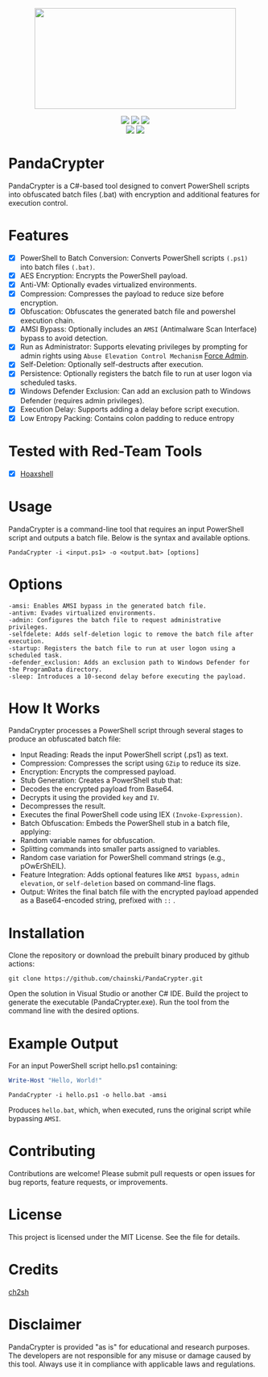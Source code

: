 <p align="center">
<img src="https://github.com/Chainski/PandaCrypter/blob/main/assets/PandaCrypter.png?raw=true", width="400", height="200">
</p>

<p align= "center">
   <img src="https://img.shields.io/github/stars/Chainski/PandaCrypter?style=flat&color=%23fd5c50">
   <img src="https://img.shields.io/github/forks/Chainski/PandaCrypter?style=flat&color=%23fd5c50">
   <img src="https://hits.sh/github.com/Chainski/PandaCrypter.svg?color=fd5c50">
   <br>
   <img src="https://img.shields.io/github/last-commit/Chainski/PandaCrypter?style=flat&color=%23fd5c50">
   <img src="https://img.shields.io/github/license/Chainski/PandaCrypter?color=%23fd5c50">
   <br>
</p>

# PandaCrypter
PandaCrypter is a C#-based tool designed to convert PowerShell scripts into obfuscated batch files (.bat) with encryption and additional features for execution control. 

# Features
- [x] PowerShell to Batch Conversion: Converts PowerShell scripts `(.ps1)` into batch files `(.bat)`.
- [x] AES Encryption: Encrypts the PowerShell payload.
- [x] Anti-VM: Optionally evades virtualized environments.
- [x] Compression: Compresses the payload to reduce size before encryption.
- [x] Obfuscation: Obfuscates the generated batch file and powershel execution chain. 
- [x] AMSI Bypass: Optionally includes an `AMSI` (Antimalware Scan Interface) bypass to avoid detection.
- [x] Run as Administrator: Supports elevating privileges by prompting for admin rights using `Abuse Elevation Control Mechanism` [Force Admin](https://github.com/Chainski/ForceAdmin).
- [x] Self-Deletion: Optionally self-destructs after execution.
- [x] Persistence: Optionally registers the batch file to run at user logon via scheduled tasks.
- [x] Windows Defender Exclusion: Can add an exclusion path to Windows Defender (requires admin privileges).
- [x] Execution Delay: Supports adding a delay before script execution.
- [x] Low Entropy Packing: Contains colon padding to reduce entropy

# Tested with Red-Team Tools 
- [x] [Hoaxshell](https://github.com/t3l3machus/hoaxshell)

# Usage
PandaCrypter is a command-line tool that requires an input PowerShell script and outputs a batch file. Below is the syntax and available options.

```batch
PandaCrypter -i <input.ps1> -o <output.bat> [options]
```

# Options
```
-amsi: Enables AMSI bypass in the generated batch file.
-antivm: Evades virtualized environments.
-admin: Configures the batch file to request administrative privileges.
-selfdelete: Adds self-deletion logic to remove the batch file after execution.
-startup: Registers the batch file to run at user logon using a scheduled task.
-defender_exclusion: Adds an exclusion path to Windows Defender for the ProgramData directory.
-sleep: Introduces a 10-second delay before executing the payload.
```

# How It Works
PandaCrypter processes a PowerShell script through several stages to produce an obfuscated batch file:

- Input Reading: Reads the input PowerShell script (.ps1) as text.
- Compression: Compresses the script using `GZip` to reduce its size.
- Encryption: Encrypts the compressed payload.
- Stub Generation: Creates a PowerShell stub that:
- Decodes the encrypted payload from Base64.
- Decrypts it using the provided `key` and `IV`.
- Decompresses the result.
- Executes the final PowerShell code using IEX `(Invoke-Expression)`.
- Batch Obfuscation: Embeds the PowerShell stub in a batch file, applying:
- Random variable names for obfuscation.
- Splitting commands into smaller parts assigned to variables.
- Random case variation for PowerShell command strings (e.g., pOwErShElL).
- Feature Integration: Adds optional features like `AMSI bypass`, `admin elevation`, or `self-deletion` based on command-line flags.
- Output: Writes the final batch file with the encrypted payload appended as a Base64-encoded string, prefixed with `::` .

# Installation
Clone the repository or download the prebuilt binary produced by github actions:
```
git clone https://github.com/chainski/PandaCrypter.git
```
Open the solution in Visual Studio or another C# IDE.
Build the project to generate the executable (PandaCrypter.exe).
Run the tool from the command line with the desired options.

# Example Output
For an input PowerShell script hello.ps1 containing:

```powershell
Write-Host "Hello, World!"
```

```batch
PandaCrypter -i hello.ps1 -o hello.bat -amsi
```

Produces `hello.bat`, which, when executed, runs the original script while bypassing `AMSI`. 

# Contributing
Contributions are welcome! Please submit pull requests or open issues for bug reports, feature requests, or improvements.

# License
This project is licensed under the MIT License. See the file for details.

# Credits
[ch2sh](https://github.com/ch2sh/Crybat)

# Disclaimer
PandaCrypter is provided "as is" for educational and research purposes. The developers are not responsible for any misuse or damage caused by this tool. 
Always use it in compliance with applicable laws and regulations.

